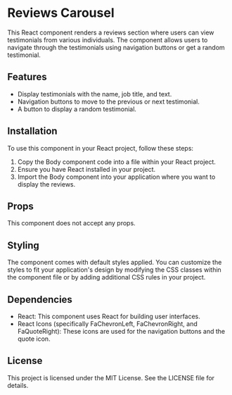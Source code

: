 # Reviews Carousel

This React component renders a reviews section where users can view testimonials from various individuals. The component allows users to navigate through the testimonials using navigation buttons or get a random testimonial.

## Features
- Display testimonials with the name, job title, and text.
- Navigation buttons to move to the previous or next testimonial.
- A button to display a random testimonial.

## Installation
To use this component in your React project, follow these steps:

1. Copy the Body component code into a file within your React project.
2. Ensure you have React installed in your project.
3. Import the Body component into your application where you want to display the reviews.

## Props
This component does not accept any props.

## Styling
The component comes with default styles applied. You can customize the styles to fit your application's design by modifying the CSS classes within the component file or by adding additional CSS rules in your project.

## Dependencies
- React: This component uses React for building user interfaces.
- React Icons (specifically FaChevronLeft, FaChevronRight, and FaQuoteRight): These icons are used for the navigation buttons and the quote icon.

## License
This project is licensed under the MIT License. See the LICENSE file for details.
